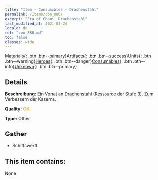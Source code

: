 ```yaml
---
title: "Item - Consumables - Drachenstahl"
permalink: /Items/con_880/
excerpt: "Era of Chaos  Drachenstahl"
last_modified_at: 2021-03-24
locale: de
ref: "con_880.md"
toc: false
classes: wide
---
```

 [Materials](/de/Items/){: .btn .btn--primary}[Artifacts](/de/Items/Artifacts/){: .btn .btn--success}[Units](/de/Items/Units/){: .btn .btn--warning}[Heroes](/de/Items/Heroes/){: .btn .btn--danger}[Consumables](/de/Items/Consumables/){: .btn .btn--info}[Unknown](/de/Items/Unknown/){: .btn .btn--primary}

## Details
 **Beschreibung:** Ein Vorrat an Drachenstahl (Ressource der Stufe 3). Zum Verbessern der Kaserne.

 **Quality:** <span style="color: #FF8C00">OK</span>

 **Type:** Other

## Gather

*    Schiffswerft 

## This item contains:

  None

